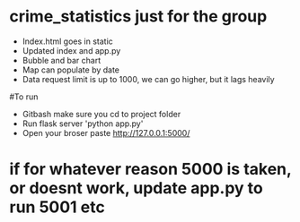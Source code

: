 # crime_statistics just for the group

- Index.html goes in static
- Updated index and app.py
- Bubble and bar chart
- Map can populate by date
- Data request limit is up to 1000, we can go higher, but it lags heavily

#To run
- Gitbash make sure you cd to project folder
- Run flask server 'python app.py'
- Open your broser paste http://127.0.0.1:5000/

# if for whatever reason 5000 is taken, or doesnt work, update app.py to run 5001 etc
